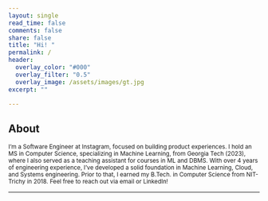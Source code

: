 ```yaml
---
layout: single
read_time: false
comments: false
share: false
title: "Hi! "
permalink: /
header:
  overlay_color: "#000"
  overlay_filter: "0.5"
  overlay_image: /assets/images/gt.jpg
excerpt: ""

---
```


## About

<small> I’m a Software Engineer at Instagram, focused on building product experiences. I hold an MS in Computer Science, specializing in Machine Learning, from Georgia Tech (2023), where I also served as a teaching assistant for courses in ML and DBMS. With over 4 years of engineering experience, I’ve developed a solid foundation in Machine Learning, Cloud, and Systems engineering. Prior to that, I earned my B.Tech. in Computer Science from NIT-Trichy in 2018. Feel free to reach out via email or LinkedIn!
</small>


<!-- <small> This summer I interned at [Meta](https://meta.com) in the Creation ML team, where I had the opportunity to work end-to-end on ML pipelines, building and training large scale models for Music Recommendation used across Facebook for Stories and Reels. Prior to starting my Masters, I have worked in Machine Learning roles at [Iron Mountain Insight](https://www.ironmountain.com/services/content-service-platform) and [Samsung Research Institute Bangalore](https://research.samsung.com/sri-b). I graduated from [NIT-Trichy](https://www.nitt.edu/home/academics/departments/cse/) in 2018, where I received my B.Tech. in Computer Science and Engineering. Please head over to my [resume](/resume) or [work](/work) to know more about my experiences. </small> -->
<!-- 
## Interests

<small> I love Mathematics and solving challenging problem statements or puzzles. I always hope and strive to write clean, well-documented code. In the past 4 years of my academic and industry experience, I have worked with a good mix of Machine Learning, Systems and Cloud. In the next few years of my career, I want to explore and learn more along similar domains, building solutions that bridge research and industry.  </small>

<small> Work apart, I passionately follow and play Football/Cricket. I try to practice yoga regularly and truly believe being active and fit is essential for a well-functioning mind. </small> -->


<div id='featured'></div>


---

<!-- Currently, I'm working with Athelas, where I combine software and healthcare to create smarter, more efficient tools that enhance patient care.

I earned my MS in Computer Science from Georgia Tech in 2023, with a focus on Machine Learning (ML). During that time, I also taught ML and DBMS courses. With over 4 years of experience in ML Engineering roles at companies like Meta, Iron Mountain Insight, and Samsung Research Institute Bangalore, I've built a strong foundation in ML, Cloud, and Systems work. My educational journey began with a B.Tech. in Computer Science and Engineering from NIT-Trichy in 2018.

Want to know more about me? Check out my resume or work, and don't hesitate to reach out directly if you'd like to chat! -->
